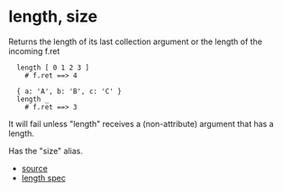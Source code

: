 
# length, size

Returns the length of its last collection argument or
the length of the incoming f.ret

```
  length [ 0 1 2 3 ]
    # f.ret ==> 4

  { a: 'A', b: 'B', c: 'C' }
  length _
    # f.ret ==> 3
```

It will fail unless "length" receives a (non-attribute) argument
that has a length.

Has the "size" alias.


* [source](https://github.com/floraison/flor/tree/master/lib/flor/pcore/length.rb)
* [length spec](https://github.com/floraison/flor/tree/master/spec/pcore/length_spec.rb)

